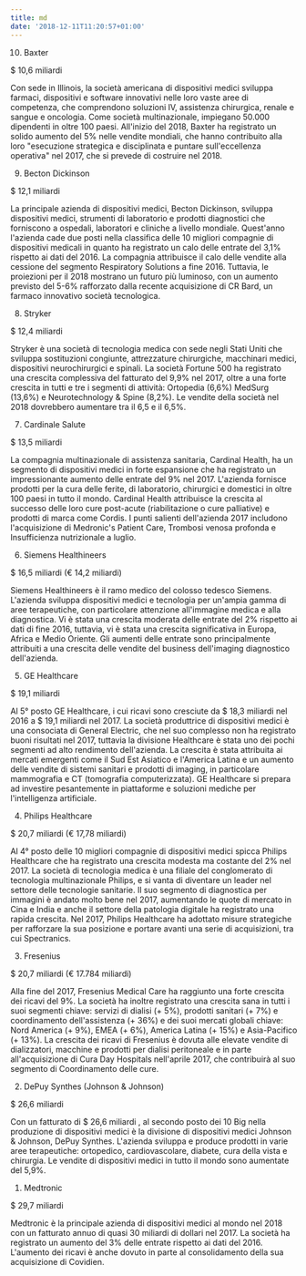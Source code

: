 ```yaml
---
title: md
date: '2018-12-11T11:20:57+01:00'
---
```

10. Baxter

$ 10,6 miliardi

Con sede in Illinois, la società americana di dispositivi medici sviluppa farmaci, dispositivi e software innovativi nelle loro vaste aree di competenza, che comprendono soluzioni IV, assistenza chirurgica, renale e sangue e oncologia. Come società multinazionale, impiegano 50.000 dipendenti in oltre 100 paesi. All'inizio del 2018, Baxter ha registrato un solido aumento del 5% nelle vendite mondiali, che hanno contribuito alla loro "esecuzione strategica e disciplinata e puntare sull'eccellenza operativa" nel 2017, che si prevede di costruire nel 2018.

9. Becton Dickinson

$ 12,1 miliardi

La principale azienda di dispositivi medici, Becton Dickinson, sviluppa dispositivi medici, strumenti di laboratorio e prodotti diagnostici che forniscono a ospedali, laboratori e cliniche a livello mondiale. Quest'anno l'azienda cade due posti nella classifica delle 10 migliori compagnie di dispositivi medicali in quanto ha registrato un calo delle entrate del 3,1% rispetto ai dati del 2016. La compagnia attribuisce il calo delle vendite alla cessione del segmento Respiratory Solutions a fine 2016. Tuttavia, le proiezioni per il 2018 mostrano un futuro più luminoso, con un aumento previsto del 5-6% rafforzato dalla recente acquisizione di CR Bard, un farmaco innovativo società tecnologica.

8. Stryker

$ 12,4 miliardi

Stryker è una società di tecnologia medica con sede negli Stati Uniti che sviluppa sostituzioni congiunte, attrezzature chirurgiche, macchinari medici, dispositivi neurochirurgici e spinali. La società Fortune 500 ha registrato una crescita complessiva del fatturato del 9,9% nel 2017, oltre a una forte crescita in tutti e tre i segmenti di attività: Ortopedia (6,6%) MedSurg (13,6%) e Neurotechnology & Spine (8,2%). Le vendite della società nel 2018 dovrebbero aumentare tra il 6,5 e il 6,5%.

7. Cardinale Salute

$ 13,5 miliardi

La compagnia multinazionale di assistenza sanitaria, Cardinal Health, ha un segmento di dispositivi medici in forte espansione che ha registrato un impressionante aumento delle entrate del 9% nel 2017. L'azienda fornisce prodotti per la cura delle ferite, di laboratorio, chirurgici e domestici in oltre 100 paesi in tutto il mondo. Cardinal Health attribuisce la crescita al successo delle loro cure post-acute (riabilitazione o cure palliative) e prodotti di marca come Cordis. I punti salienti dell'azienda 2017 includono l'acquisizione di Medronic's Patient Care, Trombosi venosa profonda e Insufficienza nutrizionale a luglio.

6. Siemens Healthineers

$ 16,5 miliardi (€ 14,2 miliardi)

Siemens Healthineers è il ramo medico del colosso tedesco Siemens. L'azienda sviluppa dispositivi medici e tecnologia per un'ampia gamma di aree terapeutiche, con particolare attenzione all'immagine medica e alla diagnostica. Vi è stata una crescita moderata delle entrate del 2% rispetto ai dati di fine 2016, tuttavia, vi è stata una crescita significativa in Europa, Africa e Medio Oriente. Gli aumenti delle entrate sono principalmente attribuiti a una crescita delle vendite del business dell'imaging diagnostico dell'azienda.

5. GE Healthcare

$ 19,1 miliardi

Al 5° posto GE Healthcare, i cui ricavi sono cresciute da $ 18,3 miliardi nel 2016 a $ 19,1 miliardi nel 2017. La società produttrice di dispositivi medici è una consociata di General Electric, che nel suo complesso non ha registrato buoni risultati nel 2017, tuttavia la divisione Healthcare è stata uno dei pochi segmenti ad alto rendimento dell'azienda. La crescita è stata attribuita ai mercati emergenti come il Sud Est Asiatico e l'America Latina e un aumento delle vendite di sistemi sanitari e prodotti di imaging, in particolare mammografia e CT (tomografia computerizzata). GE Healthcare si prepara ad investire pesantemente in piattaforme e soluzioni mediche per l'intelligenza artificiale.

4. Philips Healthcare

$ 20,7 miliardi (€ 17,78 miliardi)

Al 4° posto delle 10 migliori compagnie di dispositivi medici spicca Philips Healthcare che ha registrato una crescita modesta ma costante del 2% nel 2017. La società di tecnologia medica è una filiale del conglomerato di tecnologia multinazionale Philips, e si vanta di diventare un leader nel settore delle tecnologie sanitarie. Il suo segmento di diagnostica per immagini è andato molto bene nel 2017, aumentando le quote di mercato in Cina e India e anche il settore della patologia digitale ha registrato una rapida crescita. Nel 2017, Philips Healthcare ha adottato misure strategiche per rafforzare la sua posizione e portare avanti una serie di acquisizioni, tra cui Spectranics.

3. Fresenius

$ 20,7 miliardi (€ 17.784 miliardi)

Alla fine del 2017, Fresenius Medical Care ha raggiunto una forte crescita dei ricavi del 9%. La società ha inoltre registrato una crescita sana in tutti i suoi segmenti chiave: servizi di dialisi (+ 5%), prodotti sanitari (+ 7%) e coordinamento dell'assistenza (+ 36%) e dei suoi mercati globali chiave: Nord America (+ 9%), EMEA (+ 6%), America Latina (+ 15%) e Asia-Pacifico (+ 13%). La crescita dei ricavi di Fresenius è dovuta alle elevate vendite di dializzatori, macchine e prodotti per dialisi peritoneale e in parte all'acquisizione di Cura Day Hospitals nell'aprile 2017, che contribuirà al suo segmento di Coordinamento delle cure.

2. DePuy Synthes (Johnson & Johnson)

$ 26,6 miliardi

Con un fatturato di $ 26,6 miliardi, al secondo posto dei 10 Big nella produzione di dispositivi medici è la divisione di dispositivi medici Johnson & Johnson, DePuy Synthes. L'azienda sviluppa e produce prodotti in varie aree terapeutiche: ortopedico, cardiovascolare, diabete, cura della vista e chirurgia. Le vendite di dispositivi medici in tutto il mondo sono aumentate del 5,9%.

1. Medtronic

$ 29,7 miliardi

Medtronic è la principale azienda di dispositivi medici al mondo nel 2018 con un fatturato annuo di quasi 30 miliardi di dollari nel 2017. La società ha registrato un aumento del 3% delle entrate rispetto ai dati del 2016. L'aumento dei ricavi è anche dovuto in parte al consolidamento della sua acquisizione di Covidien.
